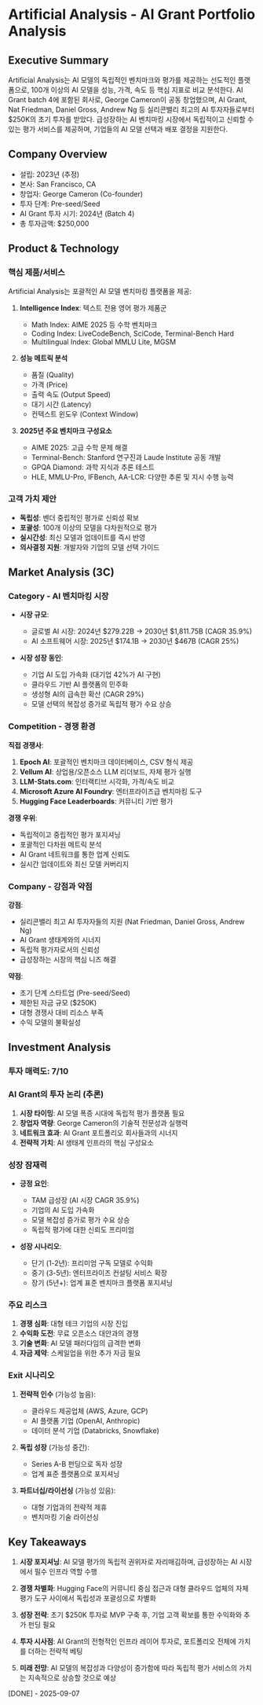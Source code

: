 # Artificial Analysis - AI Grant Portfolio Analysis

## Executive Summary
Artificial Analysis는 AI 모델의 독립적인 벤치마크와 평가를 제공하는 선도적인 플랫폼으로, 100개 이상의 AI 모델을 성능, 가격, 속도 등 핵심 지표로 비교 분석한다. AI Grant batch 4에 포함된 회사로, George Cameron이 공동 창업했으며, AI Grant, Nat Friedman, Daniel Gross, Andrew Ng 등 실리콘밸리 최고의 AI 투자자들로부터 $250K의 초기 투자를 받았다. 급성장하는 AI 벤치마킹 시장에서 독립적이고 신뢰할 수 있는 평가 서비스를 제공하며, 기업들의 AI 모델 선택과 배포 결정을 지원한다.

## Company Overview
- 설립: 2023년 (추정)
- 본사: San Francisco, CA
- 창업자: George Cameron (Co-founder)
- 투자 단계: Pre-seed/Seed
- AI Grant 투자 시기: 2024년 (Batch 4)
- 총 투자금액: $250,000

## Product & Technology

### 핵심 제품/서비스
Artificial Analysis는 포괄적인 AI 모델 벤치마킹 플랫폼을 제공:

1. **Intelligence Index**: 텍스트 전용 영어 평가 제품군
   - Math Index: AIME 2025 등 수학 벤치마크
   - Coding Index: LiveCodeBench, SciCode, Terminal-Bench Hard
   - Multilingual Index: Global MMLU Lite, MGSM

2. **성능 메트릭 분석**
   - 품질 (Quality)
   - 가격 (Price)
   - 출력 속도 (Output Speed)
   - 대기 시간 (Latency)
   - 컨텍스트 윈도우 (Context Window)

3. **2025년 주요 벤치마크 구성요소**
   - AIME 2025: 고급 수학 문제 해결
   - Terminal-Bench: Stanford 연구진과 Laude Institute 공동 개발
   - GPQA Diamond: 과학 지식과 추론 테스트
   - HLE, MMLU-Pro, IFBench, AA-LCR: 다양한 추론 및 지시 수행 능력

### 고객 가치 제안
- **독립성**: 벤더 중립적인 평가로 신뢰성 확보
- **포괄성**: 100개 이상의 모델을 다차원적으로 평가
- **실시간성**: 최신 모델과 업데이트를 즉시 반영
- **의사결정 지원**: 개발자와 기업의 모델 선택 가이드

## Market Analysis (3C)

### Category - AI 벤치마킹 시장
- **시장 규모**: 
  - 글로벌 AI 시장: 2024년 $279.22B → 2030년 $1,811.75B (CAGR 35.9%)
  - AI 소프트웨어 시장: 2025년 $174.1B → 2030년 $467B (CAGR 25%)
  
- **시장 성장 동인**:
  - 기업 AI 도입 가속화 (대기업 42%가 AI 구현)
  - 클라우드 기반 AI 플랫폼의 민주화
  - 생성형 AI의 급속한 확산 (CAGR 29%)
  - 모델 선택의 복잡성 증가로 독립적 평가 수요 상승

### Competition - 경쟁 환경
**직접 경쟁사**:
1. **Epoch AI**: 포괄적인 벤치마크 데이터베이스, CSV 형식 제공
2. **Vellum AI**: 상업용/오픈소스 LLM 리더보드, 자체 평가 실행
3. **LLM-Stats.com**: 인터랙티브 시각화, 가격/속도 비교
4. **Microsoft Azure AI Foundry**: 엔터프라이즈급 벤치마킹 도구
5. **Hugging Face Leaderboards**: 커뮤니티 기반 평가

**경쟁 우위**:
- 독립적이고 중립적인 평가 포지셔닝
- 포괄적인 다차원 메트릭 분석
- AI Grant 네트워크를 통한 업계 신뢰도
- 실시간 업데이트와 최신 모델 커버리지

### Company - 강점과 약점
**강점**:
- 실리콘밸리 최고 AI 투자자들의 지원 (Nat Friedman, Daniel Gross, Andrew Ng)
- AI Grant 생태계와의 시너지
- 독립적 평가자로서의 신뢰성
- 급성장하는 시장의 핵심 니즈 해결

**약점**:
- 초기 단계 스타트업 (Pre-seed/Seed)
- 제한된 자금 규모 ($250K)
- 대형 경쟁사 대비 리소스 부족
- 수익 모델의 불확실성

## Investment Analysis

### 투자 매력도: 7/10

### AI Grant의 투자 논리 (추론)
1. **시장 타이밍**: AI 모델 폭증 시대에 독립적 평가 플랫폼 필요
2. **창업자 역량**: George Cameron의 기술적 전문성과 실행력
3. **네트워크 효과**: AI Grant 포트폴리오 회사들과의 시너지
4. **전략적 가치**: AI 생태계 인프라의 핵심 구성요소

### 성장 잠재력
- **긍정 요인**:
  - TAM 급성장 (AI 시장 CAGR 35.9%)
  - 기업의 AI 도입 가속화
  - 모델 복잡성 증가로 평가 수요 상승
  - 독립적 평가에 대한 신뢰도 프리미엄

- **성장 시나리오**:
  - 단기 (1-2년): 프리미엄 구독 모델로 수익화
  - 중기 (3-5년): 엔터프라이즈 컨설팅 서비스 확장
  - 장기 (5년+): 업계 표준 벤치마크 플랫폼 포지셔닝

### 주요 리스크
1. **경쟁 심화**: 대형 테크 기업의 시장 진입
2. **수익화 도전**: 무료 오픈소스 대안과의 경쟁
3. **기술 변화**: AI 모델 패러다임의 급격한 변화
4. **자금 제약**: 스케일업을 위한 추가 자금 필요

### Exit 시나리오
1. **전략적 인수** (가능성 높음):
   - 클라우드 제공업체 (AWS, Azure, GCP)
   - AI 플랫폼 기업 (OpenAI, Anthropic)
   - 데이터 분석 기업 (Databricks, Snowflake)

2. **독립 성장** (가능성 중간):
   - Series A-B 펀딩으로 독자 성장
   - 업계 표준 플랫폼으로 포지셔닝

3. **파트너십/라이선싱** (가능성 있음):
   - 대형 기업과의 전략적 제휴
   - 벤치마킹 기술 라이선싱

## Key Takeaways

1. **시장 포지셔닝**: AI 모델 평가의 독립적 권위자로 자리매김하며, 급성장하는 AI 시장에서 필수 인프라 역할 수행

2. **경쟁 차별화**: Hugging Face의 커뮤니티 중심 접근과 대형 클라우드 업체의 자체 평가 도구 사이에서 독립성과 포괄성으로 차별화

3. **성장 전략**: 초기 $250K 투자로 MVP 구축 후, 기업 고객 확보를 통한 수익화와 추가 펀딩 필요

4. **투자 시사점**: AI Grant의 전형적인 인프라 레이어 투자로, 포트폴리오 전체에 가치를 더하는 전략적 베팅

5. **미래 전망**: AI 모델의 복잡성과 다양성이 증가함에 따라 독립적 평가 서비스의 가치는 지속적으로 상승할 것으로 예상

[DONE] - 2025-09-07